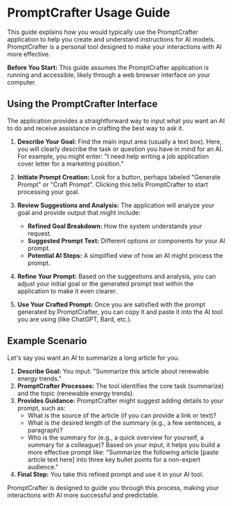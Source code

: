 # PromptCrafter Usage Guide

This guide explains how you would typically use the PromptCrafter application to help you create and understand instructions for AI models. PromptCrafter is a personal tool designed to make your interactions with AI more effective.

**Before You Start:** This guide assumes the PromptCrafter application is running and accessible, likely through a web browser interface on your computer.

## Using the PromptCrafter Interface

The application provides a straightforward way to input what you want an AI to do and receive assistance in crafting the best way to ask it.

1.  **Describe Your Goal:** Find the main input area (usually a text box). Here, you will clearly describe the task or question you have in mind for an AI. For example, you might enter: "I need help writing a job application cover letter for a marketing position."

2.  **Initiate Prompt Creation:** Look for a button, perhaps labeled "Generate Prompt" or "Craft Prompt". Clicking this tells PromptCrafter to start processing your goal.

3.  **Review Suggestions and Analysis:** The application will analyze your goal and provide output that might include:
    *   **Refined Goal Breakdown:** How the system understands your request.
    *   **Suggested Prompt Text:** Different options or components for your AI prompt.
    *   **Potential AI Steps:** A simplified view of how an AI might process the prompt.

4.  **Refine Your Prompt:** Based on the suggestions and analysis, you can adjust your initial goal or the generated prompt text within the application to make it even clearer.

5.  **Use Your Crafted Prompt:** Once you are satisfied with the prompt generated by PromptCrafter, you can copy it and paste it into the AI tool you are using (like ChatGPT, Bard, etc.).

## Example Scenario

Let's say you want an AI to summarize a long article for you.

1.  **Describe Goal:** You input: "Summarize this article about renewable energy trends."
2.  **PromptCrafter Processes:** The tool identifies the core task (summarize) and the topic (renewable energy trends).
3.  **Provides Guidance:** PromptCrafter might suggest adding details to your prompt, such as:
    *   What is the source of the article (if you can provide a link or text)?
    *   What is the desired length of the summary (e.g., a few sentences, a paragraph)?
    *   Who is the summary for (e.g., a quick overview for yourself, a summary for a colleague)?
    Based on your input, it helps you build a more effective prompt like: "Summarize the following article [paste article text here] into three key bullet points for a non-expert audience."
4.  **Final Step:** You take this refined prompt and use it in your AI tool.

PromptCrafter is designed to guide you through this process, making your interactions with AI more successful and predictable.
